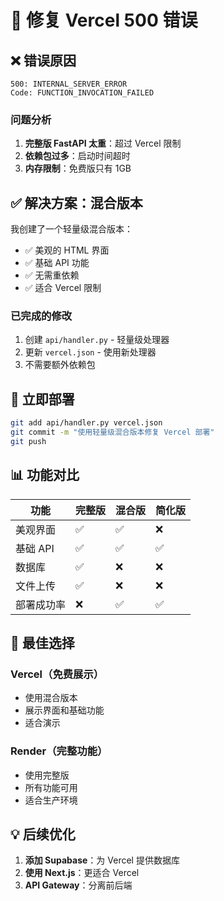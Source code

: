 # 🔧 修复 Vercel 500 错误

## ❌ 错误原因
```
500: INTERNAL_SERVER_ERROR
Code: FUNCTION_INVOCATION_FAILED
```

### 问题分析
1. **完整版 FastAPI 太重**：超过 Vercel 限制
2. **依赖包过多**：启动时间超时
3. **内存限制**：免费版只有 1GB

## ✅ 解决方案：混合版本

我创建了一个轻量级混合版本：
- ✅ 美观的 HTML 界面
- ✅ 基础 API 功能
- ✅ 无需重依赖
- ✅ 适合 Vercel 限制

### 已完成的修改
1. 创建 `api/handler.py` - 轻量级处理器
2. 更新 `vercel.json` - 使用新处理器
3. 不需要额外依赖包

## 🚀 立即部署

```bash
git add api/handler.py vercel.json
git commit -m "使用轻量级混合版本修复 Vercel 部署"
git push
```

## 📊 功能对比

| 功能 | 完整版 | 混合版 | 简化版 |
|------|--------|--------|--------|
| 美观界面 | ✅ | ✅ | ❌ |
| 基础 API | ✅ | ✅ | ✅ |
| 数据库 | ✅ | ❌ | ❌ |
| 文件上传 | ✅ | ❌ | ❌ |
| 部署成功率 | ❌ | ✅ | ✅ |

## 🎯 最佳选择

### Vercel（免费展示）
- 使用混合版本
- 展示界面和基础功能
- 适合演示

### Render（完整功能）
- 使用完整版
- 所有功能可用
- 适合生产环境

## 💡 后续优化

1. **添加 Supabase**：为 Vercel 提供数据库
2. **使用 Next.js**：更适合 Vercel
3. **API Gateway**：分离前后端
